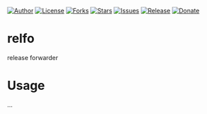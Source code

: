 
[![Author](https://img.shields.io/badge/author-9r3i-lightgrey.svg)](https://github.com/9r3i)
[![License](https://img.shields.io/github/license/9r3i/relfo.svg)](https://github.com/9r3i/relfo/blob/master/LICENSE)
[![Forks](https://img.shields.io/github/forks/9r3i/relfo.svg)](https://github.com/9r3i/relfo/network)
[![Stars](https://img.shields.io/github/stars/9r3i/relfo.svg)](https://github.com/9r3i/relfo/stargazers)
[![Issues](https://img.shields.io/github/issues/9r3i/relfo.svg)](https://github.com/9r3i/relfo/issues)
[![Release](https://img.shields.io/github/release/9r3i/relfo.svg)](https://github.com/9r3i/relfo/releases)
[![Donate](https://img.shields.io/badge/donate-paypal-orange.svg)](https://paypal.me/9r3i)


# relfo
release forwarder


# Usage
...



